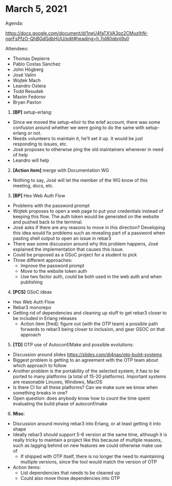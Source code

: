 # March 5, 2021

Agenda:

https://docs.google.com/document/d/1neU4faTXVA3pz2CMuzIhN-nqrFsPfzO-QhBGdGdbHUU/edit#heading=h.7ol80qbnj9s0

Attendees:

- Thomas Depierre
- Pablo Costas Sánchez
- John Högberg
- José Valim
- Wojtek Mach
- Leandro Ostera
- Todd Resudek
- Maxim Fedorov
- Bryan Paxton

1. **[BP]** setup-erlang:

- Since we moved the setup-elixir to the erlef account, there was some confusion around whether we were going to do the same with setup-erlang or not.
- Needs volunteers to maintain it, he’ll set it up. It would be just responding to issues, etc.
- José proposes to otherwise ping the old maintainers whenever in need of help
- Leandro will help

2. **[Action item]** merge with Documentation WG

- Nothing to say, José will let the member of the WG know of this meeting, docs, etc.

3. **[BP]** Hex Web Auth Flow

- Problems with the password prompt
- Wojtek proposes to open a web page to put your credentials instead of keeping this flow. The auth token would be generated on the website and pushed back to the terminal.
- José asks if there are any reasons to move in this direction? Developing this idea would fix problems such as revealing part of a password when pasting shell output to open an issue in rebar3 
- There was some discussion around why this problem happens, José explained the implementation that causes this issue.
- Could be proposed as a GSoC project for a student to pick
- Three different approaches:
  - Improve the password prompt
  - Move to the website token auth
  - Use two factor auth, could be both used in the web auth and when publishing

4. **[PCS]** GSoC ideas

- Hex Web Auth Flow
- Rebar3 monorepo
- Getting rid of dependencies and cleaning up stuff to get rebar3 closer to be included in Erlang releases
  - Action item [fred]: figure out (with the OTP team) a possible path forwards to rebar3 being closer to inclusion, and gear GSOC on that approach

5. **[TD]** OTP use of Autoconf/Make and possible evolutions:

- Discussion around slides https://slides.com/di4nao/otp-build-systems
- Biggest problem is getting to an agreement with the OTP team about which approach to follow
- Another problem is the portability of the selected system, it has to be ported to many platforms (a total of 15-20 platforms). Important systems are reasonable Linuxes, Windows, MacOS
- Is there CI for all these platforms? Can we make sure we know when something breaks in one?
- Open question: does anybody know how to count the time spent evaluating the build phase of autoconf/make

6. **Misc**:

- Discussion around moving rebar3 into Erlang, or at least getting it into shape
- Ideally rebar3 should support 5-6 version at the same time, although it is really tricky to maintain a project like this because of multiple reasons, such as lagging behind on new features we could otherwise make use of
  - If shipped with OTP itself, there is no longer the need to maintaining multiple versions, since the tool would match the version of OTP
- Action items:
  - List dependencies that needs to be cleaned up
  - Could also move those dependencies into OTP

